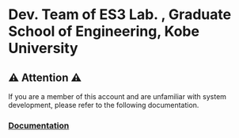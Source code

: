 # Dev. Team of ES3 Lab. , Graduate School of Engineering, Kobe University

## ⚠️ Attention ⚠️
If you are a member of this account and are unfamiliar with system development, please refer to the following documentation.

### [Documentation](https://github.com/ES3-Kobe-U/docs/blob/main/README.md)
